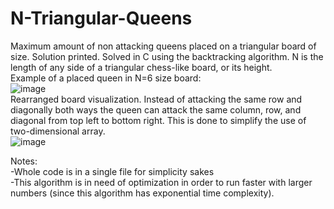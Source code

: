 # N-Triangular-Queens
Maximum amount of non attacking queens placed on a triangular board of size. Solution printed. Solved in C using the backtracking algorithm.
N is the length of any side of a triangular chess-like board, or its height.<br>
Example of a placed queen in N=6 size board:<br> ![image](https://user-images.githubusercontent.com/118682717/227608857-0171ba98-ca8a-4773-accb-2a13f5e8fa81.png)
<br>
Rearranged board visualization. Instead of attacking the same row and diagonally both ways the queen can attack the same column, row, and diagonal from top left to bottom right. This is done to simplify the use of two-dimensional array.<br> ![image](https://user-images.githubusercontent.com/118682717/227611920-7358fcda-47c8-488f-a4e1-fc74642ecb14.png)

Notes:<br>
-Whole code is in a single file for simplicity sakes <br>
-This algorithm is in need of optimization in order to run faster with larger numbers (since this algorithm has exponential time complexity).<br>
